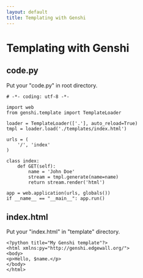 ```yaml
---
layout: default
title: Templating with Genshi
---
```


# Templating with Genshi

code.py
-------

Put your "code.py" in root directory.

    # -*- coding: utf-8 -*-

    import web
    from genshi.template import TemplateLoader

    loader = TemplateLoader(['.'], auto_reload=True)
    tmpl = loader.load('./templates/index.html')

    urls = (
        '/', 'index'
    )

    class index:
        def GET(self):
            name = 'John Doe'
            stream = tmpl.generate(name=name)
            return stream.render('html')

    app = web.application(urls, globals())
    if __name__ == "__main__": app.run()

index.html
----------

Put your "index.html" in "template" directory.

    <?python title="My Genshi template"?>
    <html xmlns:py="http://genshi.edgewall.org/">
    <body>
    <p>Hello, $name.</p>
    </body>
    </html>